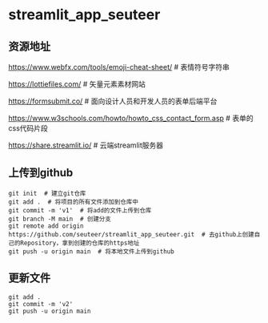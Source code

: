 # streamlit_app_seuteer

## 资源地址
https://www.webfx.com/tools/emoji-cheat-sheet/  # 表情符号字符串

https://lottiefiles.com/  # 矢量元素素材网站

https://formsubmit.co/  # 面向设计人员和开发人员的表单后端平台

https://www.w3schools.com/howto/howto_css_contact_form.asp  # 表单的css代码片段

https://share.streamlit.io/  # 云端streamlit服务器



## 上传到github

```shell
git init  # 建立git仓库
git add .  # 将项目的所有文件添加到仓库中
git commit -m 'v1'  # 将add的文件上传到仓库
git branch -M main  # 创建分支
git remote add origin https://github.com/seuteer/streamlit_app_seuteer.git  # 去github上创建自己的Repository，拿到创建的仓库的https地址
git push -u origin main  # 将本地文件上传到github
```

## 更新文件

```shell
git add .
git commit -m 'v2'
git push -u origin main
```

